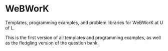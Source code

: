 # WeBWorK
Templates, programming examples, and problem libraries for WeBWorK at U of L.

This is the first version of all templates and programming examples, as well as the fledgling version of the question bank.
